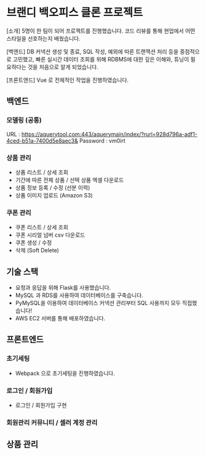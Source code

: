 # 브랜디 백오피스 클론 프로젝트

[소개]
5명이 한 팀이 되어 프로젝트를 진행했습니다. 코드 리뷰를 통해 현업에서 어떤 스타일을 선호하는지 배웠습니다. 

[백엔드]
DB 커넥션 생성 및 종료, SQL 작성, 예외에 따른 트랜잭션 처리 등을 중점적으로 고민했고, 빠른 실시간 데이터 조회를 위해 RDBMS에 대한 깊은 이해와, 튜닝이 필요하다는 것을 처음으로 알게 되었습니다.

[프론트엔드]
Vue 로 전체적인 작업을 진행하였습니다. 

## 백엔드

### 모델링 (공통)
URL : https://aquerytool.com:443/aquerymain/index/?rurl=928d796a-adf1-4ced-b51a-7400d5e8aec3&
Password : vm0irt

### 상품 관리
- 상품 리스트 / 상세 조회
- 기간에 따른 전체 상품 / 선택 상품 엑셀 다운로드
- 상품 정보 등록 / 수정 (선분 이력)
- 상품 이미지 업로드 (Amazon S3)

### 쿠폰 관리
- 쿠폰 리스트 / 상세 조회
- 쿠폰 시리얼 넘버 csv 다운로드
- 쿠폰 생성 / 수정
- 삭제 (Soft Delete)

## 기술 스택
- 요청과 응답을 위해 Flask를 사용했습니다.
- MySQL 과 RDS를 사용하여 데이터베이스를 구축습니다.
- PyMySQL을 이용하여 데이터베이스 커넥션 관리부터 SQL 사용까지 모두 직접했습니다!
- AWS EC2 서버를 통해 배포하였습니다.

## 프론트엔드

### 초기세팅 
- Webpack 으로 초기세팅을 진행하였습니다.

### 로그인 / 회원가입
- 로그인 / 회원가입 구현

### 회원관리 커뮤니티 / 셀러 계정 관리

## 상품 관리
